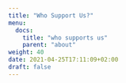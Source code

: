 ```yaml
---
title: "Who Support Us?"
menu:
  docs:
    title: "who supports us"
    parent: "about"
weight: 40
date: 2021-04-25T17:11:09+02:00
draft: false
---
```


